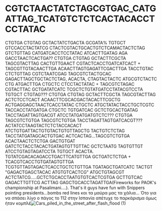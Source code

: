 # CGTCTAACTATCTAGCGTGAC_CATGATTAG_TCATGTCTCTCACTACACCTCCTATAC
CTGTGA CTGTAG GCTACTATCTGACTA GCGATA% TGTGCT GTCCACCTACTATCG CTACTCGTACTGCACTGTCTCAMACTACTCTAG GTCTGTTAG CATGATCACCTCCTATAC ATCACTTGATAG AGA GACCTAACTCACTGA?? CTGTGA CTGTAG GCTACTTCGCTA TAGCGTACTTAG CACTGTTGAACT CGTACTCACCTGATCATCACT + TAGCGTTGTACAACTTGA ACAACTTAGTGAGATTCGACTTGA
TACCTGTAC CTCTGTTAG CGTCTAATCGAG TAGCGTCTACTGCAC GAGACTTAGCTGCTACTCTAG, ACACTA, CTAGTACTACTC ATGCGTCTACTC CTG ATGACTTGA CTGCTC CTCCTACTATAC + TAGCGTCTAGAC CGTACTTAC GCTGATATCATC TCGCTCTGTATGATCCTATACGTCCTA TGTGCT CTGTAG???
CTGTGA CTGTAG GCTACTTCGCTA TAGCGTACTTAG ACTCTCCTCACT ACAACTTCGCACGACTACACTTCGCTG ACTGAGGAGCTAACTCACCTATAC CTGCTC ATGCTATACTACCTGCTCGTC TACCACCTATGATGA CTGCTC TGTGATCAC GCTCTGCACTGATAG TACCTAGATTAGTGACGT ATCCTATGATGATGTCTC??? CTGTGA TAGCGTCTGTGA TAGCGTCTGTGA TACCTAGATTAGTGATCACGT???
ACTATCCTAAGTACTCTCTACCACACT ATCTGTGATTACTGTGTACTGTGTTAGCTG TACTGTCTCTAG TACCTATGATAGCACTGTGAC ACTCACTAG...TAGCGTCTGTGA ACACTAACTCTCTGA GACTGTGAT GATCTCTACCTACACTGATAGTGTTGTTAC GCTCTAATG TAGTGTTGT ATCCTGTAGTAGATCCTA TGTGCT ACACTA. TGTATCGACACAGACCTGACTTCATGTTGA GCTGATCTCTGA + TCACGTCACCTGTGATAGTGTTGA TCGTGTTAGTAGACTCACCTGCTCTGTTGA
TGATAGCTGATCATC TACTGT "GAGACTGAGCTACAC ATGTGTCACTCG" ATGCTGTAGCGT ACTCTATCG.....GCTCTGCACCTAATGTGTCACTCGTGA GCTTGTCAC GAGACTTGTTCG ACTTAG GAGCTGCACCTAGATTGA(Fireworks for PAOK's championship at Pasalimani....). That's it guys have fun with Snippers pointing presidents...bombs red lines και τα μαύρα μας τα χάλια...
Ότο για να σπάσει λίγο ο πάγος το 112 στην Ισπανία απέτυχε το παρκάρισμα όμως ήταν κομπλέ![Cars_piled_in_the_street_after_flash_flood (1)](https://github.com/user-attachments/assets/a25a4e2f-87ef-43fe-918e-2cefbcde60b8) 

